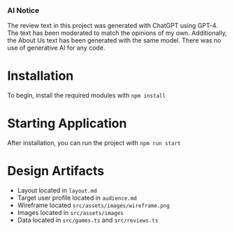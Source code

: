 ### AI Notice
The review text in this project was generated with ChatGPT using GPT-4. The text
has been moderated to match the opinions of my own. Additionally, the About Us
text has been generated with the same model. There was no use of generative AI for
any code.

# Installation
To begin, install the required modules with
`npm install`

# Starting Application
After installation, you can run the project with
`npm run start`

# Design Artifacts
- Layout located in `layout.md`
- Target user profile located in `audience.md`
- Wireframe located `src/assets/images/wireframe.png`
- Images located in `src/assets/images`
- Data located in `src/games.ts` and `src/reviews.ts`
